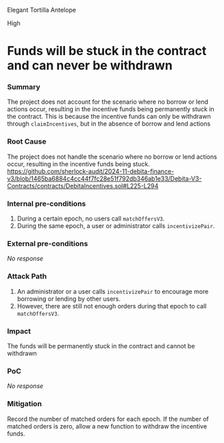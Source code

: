 Elegant Tortilla Antelope

High

# Funds will be stuck in the contract and can never be withdrawn

### Summary

The project does not account for the scenario where no borrow or lend actions occur, resulting in the incentive funds being permanently stuck in the contract. This is because the incentive funds can only be withdrawn through `claimIncentives`, but in the absence of borrow and lend actions

### Root Cause

The project does not handle the scenario where no borrow or lend actions occur, resulting in the incentive funds being stuck.
https://github.com/sherlock-audit/2024-11-debita-finance-v3/blob/1465ba6884c4cc44f7fc28e51f792db346ab1e33/Debita-V3-Contracts/contracts/DebitaIncentives.sol#L225-L294

### Internal pre-conditions

1. During a certain epoch, no users call `matchOffersV3`.  
2. During the same epoch, a user or administrator calls `incentivizePair`.

### External pre-conditions

_No response_

### Attack Path

1. An administrator or a user calls `incentivizePair` to encourage more borrowing or lending by other users.  
2. However, there are still not enough orders during that epoch to call `matchOffersV3`.

### Impact

The funds will be permanently stuck in the contract and cannot be withdrawn

### PoC

_No response_

### Mitigation

Record the number of matched orders for each epoch. If the number of matched orders is zero, allow a new function to withdraw the incentive funds.